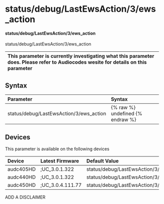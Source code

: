 ﻿---
description: status/debug/LastEwsAction/3/ews_action
search: false
---

# status/debug/LastEwsAction/3/ews_action

#### status/debug/LastEwsAction/3/ews_action

status/debug/LastEwsAction/3/ews_action


| This parameter is currently investigating what this parameter does. Please refer to Audiocodes wesite for details on this parameter | 
| :--- |

## Syntax
| Parameter | Syntax |
| :--- | :--- |
|status/debug/LastEwsAction/3/ews_action | {% raw %} undefined {% endraw %}|

## Devices
This parameter is available on the following devices

| Device | Latest Firmware | Default Value |
|:---|:---|:---|
| audc405HD | ;UC_3.0.1.322 | status/debug/LastEwsAction/3/ews_action= 
| audc440HD | ;UC_3.0.1.322 | status/debug/LastEwsAction/3/ews_action= 
| audc450HD | ;UC_3.0.4.111.77 | status/debug/LastEwsAction/3/ews_action= 

ADD A DISCLAIMER
